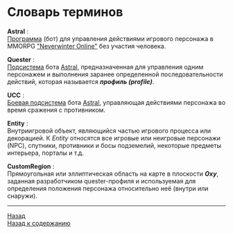# Словарь терминов

<a name ="ref-Astral">**Astral**</a> :<br/>
[Программа](https://www.neverwinter-bot.com/forums/index.php) (бот) для управления действиями игрового персонажа в MMORPG ["Neverwinter Online"](https://www.arcgames.com/en/games/neverwinter/news) без участия человека.

<a name ="ref-Quester">**Quester**</a> :<br/>
[Подсистема](https://www.neverwinter-bot.com/forums/viewtopic.php?p=43900#p43900) бота [Astral](https://www.neverwinter-bot.com/forums/index.php), предназначенная для управления одним персонажем и выполнения заранее определенной последовательности действий, которая называется ***профиль (рrofile)***.

<a name ="ref-UCC">**UCC**</a> :<br/>
[Боевая подсистема](https://www.neverwinter-bot.com/forums/viewtopic.php?p=44736#p44736) бота [Astral](https://www.neverwinter-bot.com/forums/index.php), управляющая действиями персонажа во время сражения с противником.

<a name ="ref-Entity">**Entity**</a> :<br/>
Внутриигровой объект, являющийся частью игрового процесса или декорацией. К *Entity* относятся все игровые или неигровые персонажи (NPC), спутники, противники и босы подземелий, некоторые предметы интерьера, порталы и т.д.

<a name ="ref-CustomRegion">**CustomRegion**</a> :<br/>
Прямоугольная или эллиптическая область на карте в плоскости ***Oxy***, заданная разработчиком quester-профиля и используемая для определения положения персонажа относительно неё (внутри или снаружи).

---

<a href="javascript:history.back()">Назад</a>  
[Назад к содержанию](../index.md)